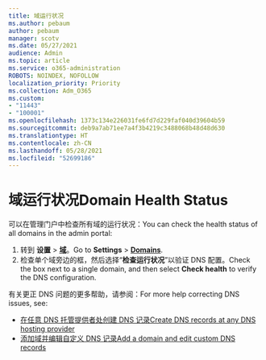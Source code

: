 ```yaml
---
title: 域运行状况
ms.author: pebaum
author: pebaum
manager: scotv
ms.date: 05/27/2021
audience: Admin
ms.topic: article
ms.service: o365-administration
ROBOTS: NOINDEX, NOFOLLOW
localization_priority: Priority
ms.collection: Adm_O365
ms.custom:
- "11443"
- "100001"
ms.openlocfilehash: 1373c134e226031fe6fd7d229faf040d39604b59
ms.sourcegitcommit: deb9a7ab71ee7a4f3b4219c3488068b48d48d630
ms.translationtype: HT
ms.contentlocale: zh-CN
ms.lasthandoff: 05/28/2021
ms.locfileid: "52699186"
---
```

# <a name="domain-health-status"></a><span data-ttu-id="3deb1-102">域运行状况</span><span class="sxs-lookup"><span data-stu-id="3deb1-102">Domain Health Status</span></span>

<span data-ttu-id="3deb1-103">可以在管理门户中检查所有域的运行状况：</span><span class="sxs-lookup"><span data-stu-id="3deb1-103">You can check the health status of all domains in the admin portal:</span></span>

1. <span data-ttu-id="3deb1-104">转到 **设置** > [**域**](https://portal.microsoft.com/Adminportal/Home?ref=/Domains)。</span><span class="sxs-lookup"><span data-stu-id="3deb1-104">Go to **Settings** > [**Domains**](https://portal.microsoft.com/Adminportal/Home?ref=/Domains).</span></span>
1. <span data-ttu-id="3deb1-105">检查单个域旁边的框，然后选择“**检查运行状况**”以验证 DNS 配置。</span><span class="sxs-lookup"><span data-stu-id="3deb1-105">Check the box next to a single domain, and then select **Check health** to verify the DNS configuration.</span></span>

<span data-ttu-id="3deb1-106">有关更正 DNS 问题的更多帮助，请参阅：</span><span class="sxs-lookup"><span data-stu-id="3deb1-106">For more help correcting DNS issues, see:</span></span>

- [<span data-ttu-id="3deb1-107">在任意 DNS 托管提供者处创建 DNS 记录</span><span class="sxs-lookup"><span data-stu-id="3deb1-107">Create DNS records at any DNS hosting provider</span></span>](/microsoft-365/admin/get-help-with-domains/create-dns-records-at-any-dns-hosting-provider)
- [<span data-ttu-id="3deb1-108">添加域并编辑自定义 DNS 记录</span><span class="sxs-lookup"><span data-stu-id="3deb1-108">Add a domain and edit custom DNS records</span></span>](/microsoft-365/admin/setup/add-domain)
